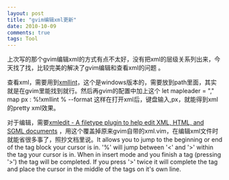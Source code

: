 ```yaml
---
layout: post
title: "gvim编辑xml更新"
date: 2010-10-09
comments: true
tags: Tool
---
```

上次写的那个gvim编辑xml的方式有点不太好，没有把xml的层级关系列出来，今天找了找，比较完美的解决了gvim编辑和查看xml的问题 。

查看xml，需要用到[xmllint](http://code.google.com/p/xmllint/)，这个是windows版本的，需要放到path里面，其实就是在gvim里能找到就行。然后再gvim的配置中加上这个
let mapleader = ","
map <silent> <leader>px : %!xmllint % --format<cr>
这样在打开xml后，键盘输入,px，就能得到xml的pretty xml效果。

对于编辑，需要[xmledit - A filetype plugin to help edit XML, HTML, and SGML documents](http://www.vim.org/scripts/script.php?script_id=301) ，用这个覆盖掉原来gvim自带的xml.vim，在编辑xml文件时就能省很多事了，照抄文档里说。It allows you to jump to the beginning or end of the tag block your cursor is in. '%' will jump between '<' and '>' within the tag your cursor is in. When in insert mode and you finish a tag (pressing '>') the tag will be completed. If you press '>' twice it will complete the tag and place the cursor in the middle of the tags on it's own line.